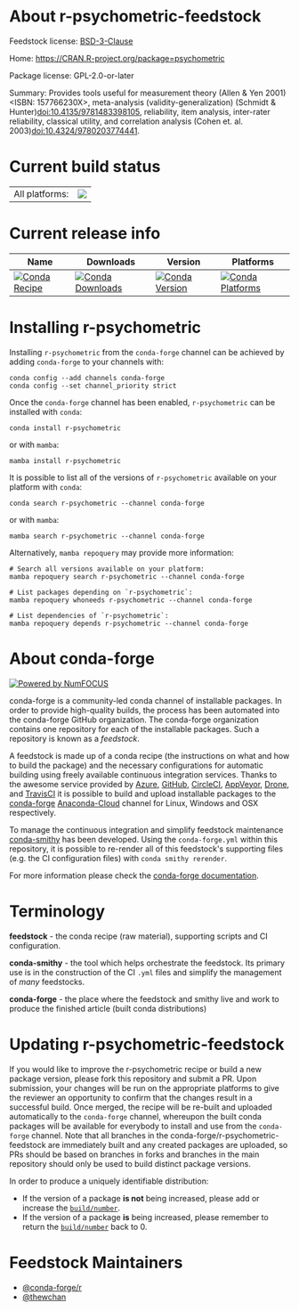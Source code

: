 About r-psychometric-feedstock
==============================

Feedstock license: [BSD-3-Clause](https://github.com/conda-forge/r-psychometric-feedstock/blob/main/LICENSE.txt)

Home: https://CRAN.R-project.org/package=psychometric

Package license: GPL-2.0-or-later

Summary: Provides tools useful for measurement theory (Allen & Yen 2001)<ISBN: 157766230X>, meta-analysis (validity-generalization) (Schmidt & Hunter)<doi:10.4135/9781483398105>, reliability, item analysis, inter-rater reliability, classical utility, and correlation analysis  (Cohen et. al. 2003)<doi:10.4324/9780203774441>.

Current build status
====================


<table><tr><td>All platforms:</td>
    <td>
      <a href="https://dev.azure.com/conda-forge/feedstock-builds/_build/latest?definitionId=17241&branchName=main">
        <img src="https://dev.azure.com/conda-forge/feedstock-builds/_apis/build/status/r-psychometric-feedstock?branchName=main">
      </a>
    </td>
  </tr>
</table>

Current release info
====================

| Name | Downloads | Version | Platforms |
| --- | --- | --- | --- |
| [![Conda Recipe](https://img.shields.io/badge/recipe-r--psychometric-green.svg)](https://anaconda.org/conda-forge/r-psychometric) | [![Conda Downloads](https://img.shields.io/conda/dn/conda-forge/r-psychometric.svg)](https://anaconda.org/conda-forge/r-psychometric) | [![Conda Version](https://img.shields.io/conda/vn/conda-forge/r-psychometric.svg)](https://anaconda.org/conda-forge/r-psychometric) | [![Conda Platforms](https://img.shields.io/conda/pn/conda-forge/r-psychometric.svg)](https://anaconda.org/conda-forge/r-psychometric) |

Installing r-psychometric
=========================

Installing `r-psychometric` from the `conda-forge` channel can be achieved by adding `conda-forge` to your channels with:

```
conda config --add channels conda-forge
conda config --set channel_priority strict
```

Once the `conda-forge` channel has been enabled, `r-psychometric` can be installed with `conda`:

```
conda install r-psychometric
```

or with `mamba`:

```
mamba install r-psychometric
```

It is possible to list all of the versions of `r-psychometric` available on your platform with `conda`:

```
conda search r-psychometric --channel conda-forge
```

or with `mamba`:

```
mamba search r-psychometric --channel conda-forge
```

Alternatively, `mamba repoquery` may provide more information:

```
# Search all versions available on your platform:
mamba repoquery search r-psychometric --channel conda-forge

# List packages depending on `r-psychometric`:
mamba repoquery whoneeds r-psychometric --channel conda-forge

# List dependencies of `r-psychometric`:
mamba repoquery depends r-psychometric --channel conda-forge
```


About conda-forge
=================

[![Powered by
NumFOCUS](https://img.shields.io/badge/powered%20by-NumFOCUS-orange.svg?style=flat&colorA=E1523D&colorB=007D8A)](https://numfocus.org)

conda-forge is a community-led conda channel of installable packages.
In order to provide high-quality builds, the process has been automated into the
conda-forge GitHub organization. The conda-forge organization contains one repository
for each of the installable packages. Such a repository is known as a *feedstock*.

A feedstock is made up of a conda recipe (the instructions on what and how to build
the package) and the necessary configurations for automatic building using freely
available continuous integration services. Thanks to the awesome service provided by
[Azure](https://azure.microsoft.com/en-us/services/devops/), [GitHub](https://github.com/),
[CircleCI](https://circleci.com/), [AppVeyor](https://www.appveyor.com/),
[Drone](https://cloud.drone.io/welcome), and [TravisCI](https://travis-ci.com/)
it is possible to build and upload installable packages to the
[conda-forge](https://anaconda.org/conda-forge) [Anaconda-Cloud](https://anaconda.org/)
channel for Linux, Windows and OSX respectively.

To manage the continuous integration and simplify feedstock maintenance
[conda-smithy](https://github.com/conda-forge/conda-smithy) has been developed.
Using the ``conda-forge.yml`` within this repository, it is possible to re-render all of
this feedstock's supporting files (e.g. the CI configuration files) with ``conda smithy rerender``.

For more information please check the [conda-forge documentation](https://conda-forge.org/docs/).

Terminology
===========

**feedstock** - the conda recipe (raw material), supporting scripts and CI configuration.

**conda-smithy** - the tool which helps orchestrate the feedstock.
                   Its primary use is in the construction of the CI ``.yml`` files
                   and simplify the management of *many* feedstocks.

**conda-forge** - the place where the feedstock and smithy live and work to
                  produce the finished article (built conda distributions)


Updating r-psychometric-feedstock
=================================

If you would like to improve the r-psychometric recipe or build a new
package version, please fork this repository and submit a PR. Upon submission,
your changes will be run on the appropriate platforms to give the reviewer an
opportunity to confirm that the changes result in a successful build. Once
merged, the recipe will be re-built and uploaded automatically to the
`conda-forge` channel, whereupon the built conda packages will be available for
everybody to install and use from the `conda-forge` channel.
Note that all branches in the conda-forge/r-psychometric-feedstock are
immediately built and any created packages are uploaded, so PRs should be based
on branches in forks and branches in the main repository should only be used to
build distinct package versions.

In order to produce a uniquely identifiable distribution:
 * If the version of a package **is not** being increased, please add or increase
   the [``build/number``](https://docs.conda.io/projects/conda-build/en/latest/resources/define-metadata.html#build-number-and-string).
 * If the version of a package **is** being increased, please remember to return
   the [``build/number``](https://docs.conda.io/projects/conda-build/en/latest/resources/define-metadata.html#build-number-and-string)
   back to 0.

Feedstock Maintainers
=====================

* [@conda-forge/r](https://github.com/conda-forge/r/)
* [@thewchan](https://github.com/thewchan/)

